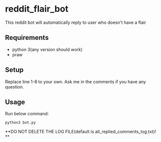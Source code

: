 # reddit_flair_bot

This reddit bot will automatically reply to user who doesn't have a flair


## Requirements
- python 3(any version should work)
- praw

## Setup

Replace line 1-8 to your own. Ask me in the comments if you have any question.


## Usage

Run below command:
```
python3 bot.py
```

**DO NOT DELETE THE LOG FILE(default is all_replied_comments_log.txt)! **
